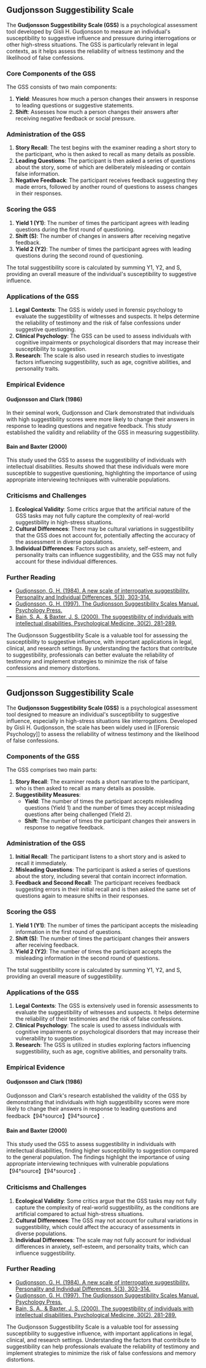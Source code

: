 ## Gudjonsson Suggestibility Scale

The **Gudjonsson Suggestibility Scale (GSS)** is a psychological assessment tool developed by Gisli H. Gudjonsson to measure an individual's susceptibility to suggestive influence and pressure during interrogations or other high-stress situations. The GSS is particularly relevant in legal contexts, as it helps assess the reliability of witness testimony and the likelihood of false confessions.

### Core Components of the GSS

The GSS consists of two main components:

1. **Yield**: Measures how much a person changes their answers in response to leading questions or suggestive statements.
2. **Shift**: Assesses how much a person changes their answers after receiving negative feedback or social pressure.

### Administration of the GSS

1. **Story Recall**: The test begins with the examiner reading a short story to the participant, who is then asked to recall as many details as possible.
2. **Leading Questions**: The participant is then asked a series of questions about the story, some of which are deliberately misleading or contain false information.
3. **Negative Feedback**: The participant receives feedback suggesting they made errors, followed by another round of questions to assess changes in their responses.

### Scoring the GSS

1. **Yield 1 (Y1)**: The number of times the participant agrees with leading questions during the first round of questioning.
2. **Shift (S)**: The number of changes in answers after receiving negative feedback.
3. **Yield 2 (Y2)**: The number of times the participant agrees with leading questions during the second round of questioning.

The total suggestibility score is calculated by summing Y1, Y2, and S, providing an overall measure of the individual's susceptibility to suggestive influence.

### Applications of the GSS

1. **Legal Contexts**: The GSS is widely used in forensic psychology to evaluate the suggestibility of witnesses and suspects. It helps determine the reliability of testimony and the risk of false confessions under suggestive questioning.
2. **Clinical Psychology**: The GSS can be used to assess individuals with cognitive impairments or psychological disorders that may increase their susceptibility to suggestion.
3. **Research**: The scale is also used in research studies to investigate factors influencing suggestibility, such as age, cognitive abilities, and personality traits.

### Empirical Evidence

#### Gudjonsson and Clark (1986)

In their seminal work, Gudjonsson and Clark demonstrated that individuals with high suggestibility scores were more likely to change their answers in response to leading questions and negative feedback. This study established the validity and reliability of the GSS in measuring suggestibility.

#### Bain and Baxter (2000)

This study used the GSS to assess the suggestibility of individuals with intellectual disabilities. Results showed that these individuals were more susceptible to suggestive questioning, highlighting the importance of using appropriate interviewing techniques with vulnerable populations.

### Criticisms and Challenges

1. **Ecological Validity**: Some critics argue that the artificial nature of the GSS tasks may not fully capture the complexity of real-world suggestibility in high-stress situations.
2. **Cultural Differences**: There may be cultural variations in suggestibility that the GSS does not account for, potentially affecting the accuracy of the assessment in diverse populations.
3. **Individual Differences**: Factors such as anxiety, self-esteem, and personality traits can influence suggestibility, and the GSS may not fully account for these individual differences.

### Further Reading

- [Gudjonsson, G. H. (1984). A new scale of interrogative suggestibility. Personality and Individual Differences, 5(3), 303-314.](https://www.sciencedirect.com/science/article/abs/pii/0191886984900692)
- [Gudjonsson, G. H. (1997). The Gudjonsson Suggestibility Scales Manual. Psychology Press.](https://psycnet.apa.org/doi/10.1037/t01664-000)
- [Bain, S. A., & Baxter, J. S. (2000). The suggestibility of individuals with intellectual disabilities. Psychological Medicine, 30(2), 281-289.](https://www.cambridge.org/core/journals/psychological-medicine/article/abs/suggestibility-of-individuals-with-intellectual-disabilities/34C43A637FAF0800C74D7ACF99F0DEDB)

The Gudjonsson Suggestibility Scale is a valuable tool for assessing the susceptibility to suggestive influence, with important applications in legal, clinical, and research settings. By understanding the factors that contribute to suggestibility, professionals can better evaluate the reliability of testimony and implement strategies to minimize the risk of false confessions and memory distortions.

---

## Gudjonsson Suggestibility Scale

The **Gudjonsson Suggestibility Scale (GSS)** is a psychological assessment tool designed to measure an individual's susceptibility to suggestive influence, especially in high-stress situations like interrogations. Developed by Gisli H. Gudjonsson, the scale has been widely used in [[Forensic Psychology]] to assess the reliability of witness testimony and the likelihood of false confessions.

### Components of the GSS

The GSS comprises two main parts:

1. **Story Recall**: The examiner reads a short narrative to the participant, who is then asked to recall as many details as possible.
2. **Suggestibility Measures**:
   - **Yield**: The number of times the participant accepts misleading questions (Yield 1) and the number of times they accept misleading questions after being challenged (Yield 2).
   - **Shift**: The number of times the participant changes their answers in response to negative feedback.

### Administration of the GSS

1. **Initial Recall**: The participant listens to a short story and is asked to recall it immediately.
2. **Misleading Questions**: The participant is asked a series of questions about the story, including several that contain incorrect information.
3. **Feedback and Second Recall**: The participant receives feedback suggesting errors in their initial recall and is then asked the same set of questions again to measure shifts in their responses.

### Scoring the GSS

1. **Yield 1 (Y1)**: The number of times the participant accepts the misleading information in the first round of questions.
2. **Shift (S)**: The number of times the participant changes their answers after receiving feedback.
3. **Yield 2 (Y2)**: The number of times the participant accepts the misleading information in the second round of questions.

The total suggestibility score is calculated by summing Y1, Y2, and S, providing an overall measure of suggestibility.

### Applications of the GSS

1. **Legal Contexts**: The GSS is extensively used in forensic assessments to evaluate the suggestibility of witnesses and suspects. It helps determine the reliability of their testimonies and the risk of false confessions.
2. **Clinical Psychology**: The scale is used to assess individuals with cognitive impairments or psychological disorders that may increase their vulnerability to suggestion.
3. **Research**: The GSS is utilized in studies exploring factors influencing suggestibility, such as age, cognitive abilities, and personality traits.

### Empirical Evidence

#### Gudjonsson and Clark (1986)

Gudjonsson and Clark's research established the validity of the GSS by demonstrating that individuals with high suggestibility scores were more likely to change their answers in response to leading questions and feedback【94†source】【94†source】.

#### Bain and Baxter (2000)

This study used the GSS to assess suggestibility in individuals with intellectual disabilities, finding higher susceptibility to suggestion compared to the general population. The findings highlight the importance of using appropriate interviewing techniques with vulnerable populations【94†source】【94†source】.

### Criticisms and Challenges

1. **Ecological Validity**: Some critics argue that the GSS tasks may not fully capture the complexity of real-world suggestibility, as the conditions are artificial compared to actual high-stress situations.
2. **Cultural Differences**: The GSS may not account for cultural variations in suggestibility, which could affect the accuracy of assessments in diverse populations.
3. **Individual Differences**: The scale may not fully account for individual differences in anxiety, self-esteem, and personality traits, which can influence suggestibility.

### Further Reading

- [Gudjonsson, G. H. (1984). A new scale of interrogative suggestibility. Personality and Individual Differences, 5(3), 303-314.](https://www.sciencedirect.com/science/article/abs/pii/0191886984900692)
- [Gudjonsson, G. H. (1997). The Gudjonsson Suggestibility Scales Manual. Psychology Press.](https://psycnet.apa.org/doi/10.1037/t01664-000)
- [Bain, S. A., & Baxter, J. S. (2000). The suggestibility of individuals with intellectual disabilities. Psychological Medicine, 30(2), 281-289.](https://www.cambridge.org/core/journals/psychological-medicine/article/abs/suggestibility-of-individuals-with-intellectual-disabilities/34C43A637FAF0800C74D7ACF99F0DEDB)

The Gudjonsson Suggestibility Scale is a valuable tool for assessing susceptibility to suggestive influence, with important applications in legal, clinical, and research settings. Understanding the factors that contribute to suggestibility can help professionals evaluate the reliability of testimony and implement strategies to minimize the risk of false confessions and memory distortions.